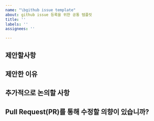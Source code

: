 ```yaml
---
name: "\bgithub issue template"
about: github issue 등록을 위한 공통 템플릿
title: ''
labels: ''
assignees: ''

---
```


## 제안할사항

## 제안한 이유

## 추가적으로 논의할 사항

## Pull Request(PR)를 통해 수정할 의향이 있습니까?
